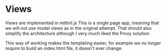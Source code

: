 # Views
Views are implemented in mithril.js
This is a single page app, meaning that we will not use modal views as in the original attempt. That should also simplify the architecture
although I very much liked the Proxy solution.

This way of working makes the templating easier, for example we no longer require to build an index.html file, it doesn't ever change.